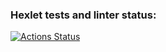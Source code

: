 ### Hexlet tests and linter status:
[![Actions Status](https://github.com/ArtyYar/python-project-lvl1/workflows/hexlet-check/badge.svg)](https://github.com/ArtyYar/python-project-lvl1/actions)